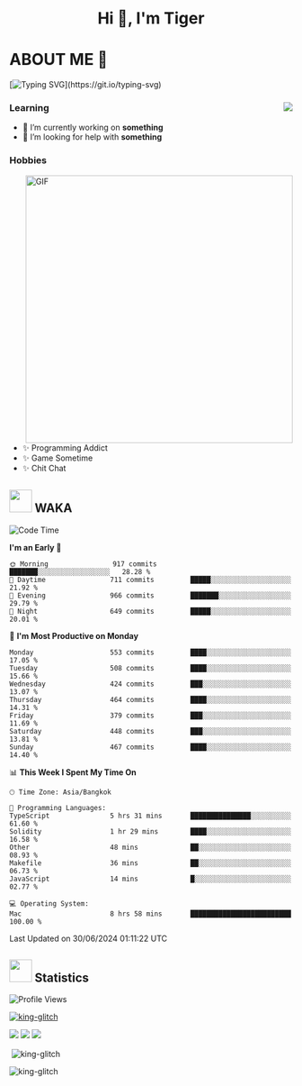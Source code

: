 <h1 align="center">Hi 👋, I'm Tiger</h1>




# ABOUT ME 💬

[![Typing SVG](https://readme-typing-svg.herokuapp.com?color=22F771&vCenter=true&lines=A+perssionate+developer+from+nowhere.)](https://git.io/typing-svg)

<div>
 <img align="right" src="https://spotify-github-profile.vercel.app/api/view?uid=12129734423&cover_image=false&theme=default&bar_color=22d016&bar_color_cover=true" />
 <h3>Learning</h3>
 
 <ul>
  <li>🔭 I’m currently working on <b>something</b></li>
  <li>🤝 I’m looking for help with <b>something</b></li>
 </ul>
 
</div>
<div>
 <h3>Hobbies</h3>
 <img align="right" height="475px"  alt="GIF" src="https://i.pinimg.com/originals/1f/b7/db/1fb7dbee557e5ed509f7517da8a84d58.gif" />
 <ul>
  <li>✨ Programming Addict</li>
  <li>✨ Game Sometime</li>
  <li>✨ Chit Chat</li>
 </ul>
 
</div>



## <img height="40" src="https://raw.githubusercontent.com/innng/innng/master/assets/kyubey.gif"/> WAKA

<!--START_SECTION:waka-->
![Code Time](http://img.shields.io/badge/Code%20Time-1%2C977%20hrs%2052%20mins-blue)

**I'm an Early 🐤** 

```text
🌞 Morning                917 commits         ███████░░░░░░░░░░░░░░░░░░   28.28 % 
🌆 Daytime                711 commits         █████░░░░░░░░░░░░░░░░░░░░   21.92 % 
🌃 Evening                966 commits         ███████░░░░░░░░░░░░░░░░░░   29.79 % 
🌙 Night                  649 commits         █████░░░░░░░░░░░░░░░░░░░░   20.01 % 
```
📅 **I'm Most Productive on Monday** 

```text
Monday                   553 commits         ████░░░░░░░░░░░░░░░░░░░░░   17.05 % 
Tuesday                  508 commits         ████░░░░░░░░░░░░░░░░░░░░░   15.66 % 
Wednesday                424 commits         ███░░░░░░░░░░░░░░░░░░░░░░   13.07 % 
Thursday                 464 commits         ████░░░░░░░░░░░░░░░░░░░░░   14.31 % 
Friday                   379 commits         ███░░░░░░░░░░░░░░░░░░░░░░   11.69 % 
Saturday                 448 commits         ███░░░░░░░░░░░░░░░░░░░░░░   13.81 % 
Sunday                   467 commits         ████░░░░░░░░░░░░░░░░░░░░░   14.40 % 
```


📊 **This Week I Spent My Time On** 

```text
🕑︎ Time Zone: Asia/Bangkok

💬 Programming Languages: 
TypeScript               5 hrs 31 mins       ███████████████░░░░░░░░░░   61.60 % 
Solidity                 1 hr 29 mins        ████░░░░░░░░░░░░░░░░░░░░░   16.58 % 
Other                    48 mins             ██░░░░░░░░░░░░░░░░░░░░░░░   08.93 % 
Makefile                 36 mins             ██░░░░░░░░░░░░░░░░░░░░░░░   06.73 % 
JavaScript               14 mins             █░░░░░░░░░░░░░░░░░░░░░░░░   02.77 % 

💻 Operating System: 
Mac                      8 hrs 58 mins       █████████████████████████   100.00 % 
```


 Last Updated on 30/06/2024 01:11:22 UTC
<!--END_SECTION:waka-->
## <img height="40" src="https://raw.githubusercontent.com/innng/innng/master/assets/kyubey.gif"/> Statistics
![Profile Views](https://komarev.com/ghpvc/?username=king-glitch)  

<p align="left"> 
 <a href="https://github.com/ryo-ma/github-profile-trophy">
  <img src="https://github-profile-trophy.vercel.app/?username=king-glitch&theme=dracula" alt="king-glitch" />
 </a> </p>

![](https://github-profile-summary-cards.vercel.app/api/cards/profile-details?username=king-glitch&theme=dracula)
![](https://github-profile-summary-cards.vercel.app/api/cards/stats?username=king-glitch&theme=dracula) 
![](https://github-profile-summary-cards.vercel.app/api/cards/productive-time?username=king-glitch&theme=dracula)


<p>&nbsp;<img align="center" src="https://github-readme-stats.vercel.app/api?username=king-glitch&theme=dracula" alt="king-glitch" /></p>

<p><img align="center" src="https://github-readme-streak-stats.herokuapp.com/?user=king-glitch&theme=dracula" alt="king-glitch" /></p>
